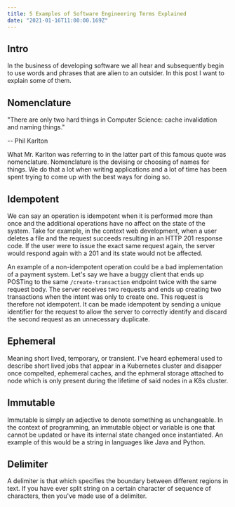 ```yaml
---
title: 5 Examples of Software Engineering Terms Explained
date: "2021-01-16T11:00:00.169Z"
---
```


## Intro
In the business of developing software we all hear and subsequently begin to use words and phrases that are alien to an outsider. In this post I want to explain some of them.

## Nomenclature

"There are only two hard things in Computer Science: cache invalidation and naming things."

-- Phil Karlton

What Mr. Karlton was referring to in the latter part of this famous quote was nomenclature. Nomenclature is the devising or choosing of names for things. We do that a lot when writing applications and a lot of time has been spent trying to come up with the best ways for doing so.

## Idempotent

We can say an operation is idempotent when it is performed more than once and the additional operations have no affect on the state of the system. Take for example, in the context web development, when a user deletes a file and the request succeeds resulting in an HTTP 201 response code. If the user were to issue the exact same request again, the server would respond again with a 201 and its state would not be affected.

An example of a non-idempotent operation could be a bad implementation of a payment system. Let's say we have a buggy client that ends up POSTing to the same `/create-transaction` endpoint twice with the same request body. The server receives two requests and ends up creating two transactions when the intent was only to create one. This request is therefore not idempotent. It can be made idempotent by sending a unique identifier for the request to allow the server to correctly identify and discard the second request as an unnecessary duplicate.

## Ephemeral

Meaning short lived, temporary, or transient. I've heard ephemeral used to describe short lived jobs that appear in a Kubernetes cluster and disapper once compelted, ephemeral caches, and the ephmeral storage attached to node which is only present during the lifetime of said nodes in a K8s cluster.

## Immutable

Immutable is simply an adjective to denote something as unchangeable. In the context of programming, an immutable object or variable is one that cannot be updated or have its internal state changed once instantiated. An example of this would be a string in languages like Java and Python.

## Delimiter

A delimiter is that which specifies the boundary between different regions in text. If you have ever split string on a certain character of sequence of characters, then you've made use of a delimiter.
